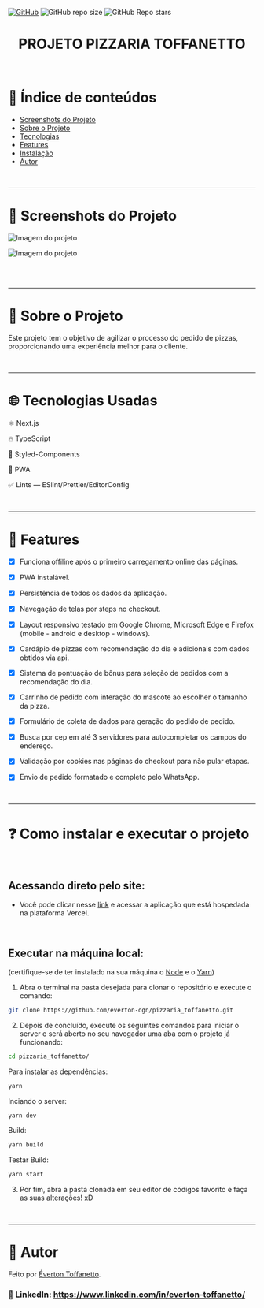 <a href="./LICENSE">![GitHub](https://img.shields.io/github/license/everton-dgn/pizzaria_toffanetto?style=plastic)</a>
![GitHub repo size](https://img.shields.io/github/repo-size/everton-dgn/pizzaria_toffanetto?style=plastic)
![GitHub Repo stars](https://img.shields.io/github/stars/everton-dgn/pizzaria_toffanetto?color=yellow&style=plastic)

<h1 align="center">PROJETO PIZZARIA TOFFANETTO</h1>

<br />

# :pushpin: Índice de conteúdos

- [Screenshots do Projeto](#camera_flash-screenshots-do-projeto)
- [Sobre o Projeto](#monocle_face-sobre-o-projeto)
- [Tecnologias](#globe_with_meridians-tecnologias-usadas)
- [Features](#triangular_flag_on_post-features)
- [Instalação](#question-como-instalar-e-executar-o-projeto)
- [Autor](#closed_book-autor)

<br />

---

# :camera_flash: Screenshots do Projeto

![Imagem do projeto](https://raw.githubusercontent.com/everton-dgn/pizzaria_toffanetto/master/screenshots/desktop.jpg)

![Imagem do projeto](https://raw.githubusercontent.com/everton-dgn/pizzaria_toffanetto/master/screenshots/mobi.png)

<br />

[comment]: <> (### Veja o [vídeo de demonstração]&#40;https://www.youtube.com/v=qPCAX0j91EM&#41;.)

<br />

---

# :monocle_face: Sobre o Projeto

Este projeto tem o objetivo de agilizar o processo do pedido de pizzas, proporcionando uma experiência melhor para o cliente.

<br />

---

# :globe_with_meridians: Tecnologias Usadas

⚛ Next.js

🔥 TypeScript

💅 Styled-Components

📱 PWA

✅ Lints — ESlint/Prettier/EditorConfig

<br />

---

# :triangular_flag_on_post: Features

- [x] Funciona offiline após o primeiro carregamento online das páginas.
  
- [x] PWA instalável.
  
- [x] Persistência de todos os dados da aplicação.
  
- [x] Navegação de telas por steps no checkout.
  
- [x] Layout responsivo testado em Google Chrome, Microsoft Edge e Firefox (mobile - android e desktop - windows).
  
- [x] Cardápio de pizzas com recomendação do dia e adicionais com dados obtidos via api.
  
- [x] Sistema de pontuação de bônus para seleção de pedidos com a recomendação do dia.
  
- [x] Carrinho de pedido com interação do mascote ao escolher o tamanho da pizza.
  
- [x] Formulário de coleta de dados para geração do pedido de pedido.
  
- [x] Busca por cep em até 3 servidores para autocompletar os campos do endereço.
  
- [x] Validação por cookies nas páginas do checkout para não pular etapas.
  
- [x] Envio de pedido formatado e completo pelo WhatsApp.

<br />

---

# :question: Como instalar e executar o projeto

<br />

## Acessando direto pelo site:

- Você pode clicar nesse [link](https://pizzaria-toffanetto.vercel.app/) e acessar a aplicação que está hospedada na plataforma Vercel.

<br />

## Executar na máquina local:

(certifique-se de ter instalado na sua máquina o [Node](https://nodejs.org/en/) e o [Yarn](https://yarnpkg.com/))

1. Abra o terminal na pasta desejada para clonar o repositório e execute o comando:

```bash
git clone https://github.com/everton-dgn/pizzaria_toffanetto.git
```

2. Depois de concluído, execute os seguintes comandos para iniciar o server e será aberto no seu navegador uma aba com o projeto já funcionando:

```bash
cd pizzaria_toffanetto/
```

Para instalar as dependências:

```bash
yarn
```

Inciando o server:

```bash
yarn dev
```

Build:

```bash
yarn build
```

Testar Build:

```bash
yarn start
```

3. Por fim, abra a pasta clonada em seu editor de códigos favorito e faça as suas alterações! xD

<br />

---

# :closed_book: Autor

Feito por [Éverton Toffanetto](https://querocriarsite.com).

### :link: LinkedIn: https://www.linkedin.com/in/everton-toffanetto/
